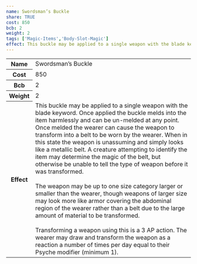 ```yaml
---
name: Swordsman’s Buckle
share: TRUE
cost: 850
bcb: 2
weight: 2
tags: ['Magic-Items','Body-Slot-Magic']
effect: This buckle may be applied to a single weapon with the blade keyword. Once applied the buckle melds into the item harmlessly and can be un-melded at any point. Once melded the wearer can cause the weapon to transform into a belt to be worn by the wearer. When in this state the weapon is unassuming and simply looks like a metallic belt. A creature attempting to identify the item may determine the magic of the belt, but otherwise be unable to tell the type of weapon before it was transformed.<br><br>The weapon may be up to one size category larger or smaller than the wearer, though weapons of larger size may look more like armor covering the abdominal region of the wearer rather than a belt due to the large amount of material to be transformed.<br><br>Transforming a weapon using this is a 3 AP action. The wearer may draw and transform the weapon as a reaction a number of times per day equal to their Psyche modifier (minimum 1).
---
```

<p><span style="overflow-x: auto;"><table><tbody><tr><th>Name</th><td>Swordsman’s Buckle</td></tr><tr><th>Cost</th><td>850</td></tr><tr><th>Bcb</th><td>2</td></tr><tr><th>Weight</th><td>2</td></tr><tr><th>Effect</th><td>This buckle may be applied to a single weapon with the blade keyword. Once applied the buckle melds into the item harmlessly and can be un-melded at any point. Once melded the wearer can cause the weapon to transform into a belt to be worn by the wearer. When in this state the weapon is unassuming and simply looks like a metallic belt. A creature attempting to identify the item may determine the magic of the belt, but otherwise be unable to tell the type of weapon before it was transformed.<br><br>The weapon may be up to one size category larger or smaller than the wearer, though weapons of larger size may look more like armor covering the abdominal region of the wearer rather than a belt due to the large amount of material to be transformed.<br><br>Transforming a weapon using this is a 3 AP action. The wearer may draw and transform the weapon as a reaction a number of times per day equal to their Psyche modifier (minimum 1).</td></tr></tbody></table></span></p>